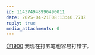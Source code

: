 ```yaml
---
id: 114374948996490011
date: 2025-04-21T08:13:40.771Z
reply: true
media_attachments: 0
---
```


[@1900](https://social.1900.live/@1900) 我现在打五笔也容易打错字。

